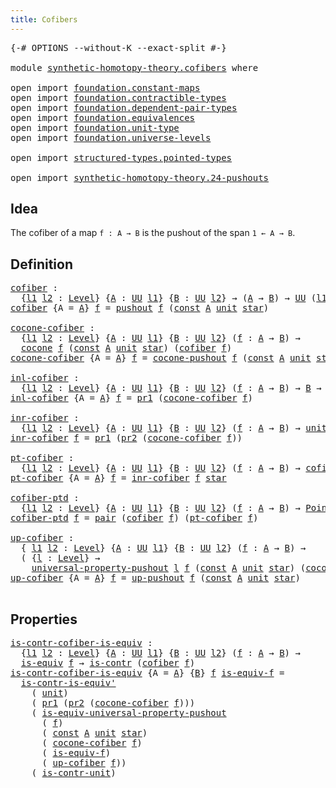 ```yaml
---
title: Cofibers
---
```


<pre class="Agda"><a id="34" class="Symbol">{-#</a> <a id="38" class="Keyword">OPTIONS</a> <a id="46" class="Pragma">--without-K</a> <a id="58" class="Pragma">--exact-split</a> <a id="72" class="Symbol">#-}</a>

<a id="77" class="Keyword">module</a> <a id="84" href="synthetic-homotopy-theory.cofibers.html" class="Module">synthetic-homotopy-theory.cofibers</a> <a id="119" class="Keyword">where</a>

<a id="126" class="Keyword">open</a> <a id="131" class="Keyword">import</a> <a id="138" href="foundation.constant-maps.html" class="Module">foundation.constant-maps</a>
<a id="163" class="Keyword">open</a> <a id="168" class="Keyword">import</a> <a id="175" href="foundation.contractible-types.html" class="Module">foundation.contractible-types</a>
<a id="205" class="Keyword">open</a> <a id="210" class="Keyword">import</a> <a id="217" href="foundation.dependent-pair-types.html" class="Module">foundation.dependent-pair-types</a>
<a id="249" class="Keyword">open</a> <a id="254" class="Keyword">import</a> <a id="261" href="foundation.equivalences.html" class="Module">foundation.equivalences</a>
<a id="285" class="Keyword">open</a> <a id="290" class="Keyword">import</a> <a id="297" href="foundation.unit-type.html" class="Module">foundation.unit-type</a>
<a id="318" class="Keyword">open</a> <a id="323" class="Keyword">import</a> <a id="330" href="foundation.universe-levels.html" class="Module">foundation.universe-levels</a>

<a id="358" class="Keyword">open</a> <a id="363" class="Keyword">import</a> <a id="370" href="structured-types.pointed-types.html" class="Module">structured-types.pointed-types</a>

<a id="402" class="Keyword">open</a> <a id="407" class="Keyword">import</a> <a id="414" href="synthetic-homotopy-theory.24-pushouts.html" class="Module">synthetic-homotopy-theory.24-pushouts</a>
</pre>
## Idea

The cofiber of a map `f : A → B` is the pushout of the span `1 ← A → B`.

## Definition

<pre class="Agda"><a id="cofiber"></a><a id="563" href="synthetic-homotopy-theory.cofibers.html#563" class="Function">cofiber</a> <a id="571" class="Symbol">:</a>
  <a id="575" class="Symbol">{</a><a id="576" href="synthetic-homotopy-theory.cofibers.html#576" class="Bound">l1</a> <a id="579" href="synthetic-homotopy-theory.cofibers.html#579" class="Bound">l2</a> <a id="582" class="Symbol">:</a> <a id="584" href="Agda.Primitive.html#597" class="Postulate">Level</a><a id="589" class="Symbol">}</a> <a id="591" class="Symbol">{</a><a id="592" href="synthetic-homotopy-theory.cofibers.html#592" class="Bound">A</a> <a id="594" class="Symbol">:</a> <a id="596" href="foundation-core.universe-levels.html#235" class="Primitive">UU</a> <a id="599" href="synthetic-homotopy-theory.cofibers.html#576" class="Bound">l1</a><a id="601" class="Symbol">}</a> <a id="603" class="Symbol">{</a><a id="604" href="synthetic-homotopy-theory.cofibers.html#604" class="Bound">B</a> <a id="606" class="Symbol">:</a> <a id="608" href="foundation-core.universe-levels.html#235" class="Primitive">UU</a> <a id="611" href="synthetic-homotopy-theory.cofibers.html#579" class="Bound">l2</a><a id="613" class="Symbol">}</a> <a id="615" class="Symbol">→</a> <a id="617" class="Symbol">(</a><a id="618" href="synthetic-homotopy-theory.cofibers.html#592" class="Bound">A</a> <a id="620" class="Symbol">→</a> <a id="622" href="synthetic-homotopy-theory.cofibers.html#604" class="Bound">B</a><a id="623" class="Symbol">)</a> <a id="625" class="Symbol">→</a> <a id="627" href="foundation-core.universe-levels.html#235" class="Primitive">UU</a> <a id="630" class="Symbol">(</a><a id="631" href="synthetic-homotopy-theory.cofibers.html#576" class="Bound">l1</a> <a id="634" href="Agda.Primitive.html#810" class="Primitive Operator">⊔</a> <a id="636" href="synthetic-homotopy-theory.cofibers.html#579" class="Bound">l2</a><a id="638" class="Symbol">)</a>
<a id="640" href="synthetic-homotopy-theory.cofibers.html#563" class="Function">cofiber</a> <a id="648" class="Symbol">{</a><a id="649" class="Argument">A</a> <a id="651" class="Symbol">=</a> <a id="653" href="synthetic-homotopy-theory.cofibers.html#653" class="Bound">A</a><a id="654" class="Symbol">}</a> <a id="656" href="synthetic-homotopy-theory.cofibers.html#656" class="Bound">f</a> <a id="658" class="Symbol">=</a> <a id="660" href="synthetic-homotopy-theory.24-pushouts.html#11039" class="Postulate">pushout</a> <a id="668" href="synthetic-homotopy-theory.cofibers.html#656" class="Bound">f</a> <a id="670" class="Symbol">(</a><a id="671" href="foundation-core.constant-maps.html#216" class="Function">const</a> <a id="677" href="synthetic-homotopy-theory.cofibers.html#653" class="Bound">A</a> <a id="679" href="foundation.unit-type.html#1075" class="Datatype">unit</a> <a id="684" href="foundation.unit-type.html#1099" class="InductiveConstructor">star</a><a id="688" class="Symbol">)</a>

<a id="cocone-cofiber"></a><a id="691" href="synthetic-homotopy-theory.cofibers.html#691" class="Function">cocone-cofiber</a> <a id="706" class="Symbol">:</a>
  <a id="710" class="Symbol">{</a><a id="711" href="synthetic-homotopy-theory.cofibers.html#711" class="Bound">l1</a> <a id="714" href="synthetic-homotopy-theory.cofibers.html#714" class="Bound">l2</a> <a id="717" class="Symbol">:</a> <a id="719" href="Agda.Primitive.html#597" class="Postulate">Level</a><a id="724" class="Symbol">}</a> <a id="726" class="Symbol">{</a><a id="727" href="synthetic-homotopy-theory.cofibers.html#727" class="Bound">A</a> <a id="729" class="Symbol">:</a> <a id="731" href="foundation-core.universe-levels.html#235" class="Primitive">UU</a> <a id="734" href="synthetic-homotopy-theory.cofibers.html#711" class="Bound">l1</a><a id="736" class="Symbol">}</a> <a id="738" class="Symbol">{</a><a id="739" href="synthetic-homotopy-theory.cofibers.html#739" class="Bound">B</a> <a id="741" class="Symbol">:</a> <a id="743" href="foundation-core.universe-levels.html#235" class="Primitive">UU</a> <a id="746" href="synthetic-homotopy-theory.cofibers.html#714" class="Bound">l2</a><a id="748" class="Symbol">}</a> <a id="750" class="Symbol">(</a><a id="751" href="synthetic-homotopy-theory.cofibers.html#751" class="Bound">f</a> <a id="753" class="Symbol">:</a> <a id="755" href="synthetic-homotopy-theory.cofibers.html#727" class="Bound">A</a> <a id="757" class="Symbol">→</a> <a id="759" href="synthetic-homotopy-theory.cofibers.html#739" class="Bound">B</a><a id="760" class="Symbol">)</a> <a id="762" class="Symbol">→</a>
  <a id="766" href="synthetic-homotopy-theory.24-pushouts.html#1435" class="Function">cocone</a> <a id="773" href="synthetic-homotopy-theory.cofibers.html#751" class="Bound">f</a> <a id="775" class="Symbol">(</a><a id="776" href="foundation-core.constant-maps.html#216" class="Function">const</a> <a id="782" href="synthetic-homotopy-theory.cofibers.html#727" class="Bound">A</a> <a id="784" href="foundation.unit-type.html#1075" class="Datatype">unit</a> <a id="789" href="foundation.unit-type.html#1099" class="InductiveConstructor">star</a><a id="793" class="Symbol">)</a> <a id="795" class="Symbol">(</a><a id="796" href="synthetic-homotopy-theory.cofibers.html#563" class="Function">cofiber</a> <a id="804" href="synthetic-homotopy-theory.cofibers.html#751" class="Bound">f</a><a id="805" class="Symbol">)</a>
<a id="807" href="synthetic-homotopy-theory.cofibers.html#691" class="Function">cocone-cofiber</a> <a id="822" class="Symbol">{</a><a id="823" class="Argument">A</a> <a id="825" class="Symbol">=</a> <a id="827" href="synthetic-homotopy-theory.cofibers.html#827" class="Bound">A</a><a id="828" class="Symbol">}</a> <a id="830" href="synthetic-homotopy-theory.cofibers.html#830" class="Bound">f</a> <a id="832" class="Symbol">=</a> <a id="834" href="synthetic-homotopy-theory.24-pushouts.html#11588" class="Function">cocone-pushout</a> <a id="849" href="synthetic-homotopy-theory.cofibers.html#830" class="Bound">f</a> <a id="851" class="Symbol">(</a><a id="852" href="foundation-core.constant-maps.html#216" class="Function">const</a> <a id="858" href="synthetic-homotopy-theory.cofibers.html#827" class="Bound">A</a> <a id="860" href="foundation.unit-type.html#1075" class="Datatype">unit</a> <a id="865" href="foundation.unit-type.html#1099" class="InductiveConstructor">star</a><a id="869" class="Symbol">)</a>

<a id="inl-cofiber"></a><a id="872" href="synthetic-homotopy-theory.cofibers.html#872" class="Function">inl-cofiber</a> <a id="884" class="Symbol">:</a>
  <a id="888" class="Symbol">{</a><a id="889" href="synthetic-homotopy-theory.cofibers.html#889" class="Bound">l1</a> <a id="892" href="synthetic-homotopy-theory.cofibers.html#892" class="Bound">l2</a> <a id="895" class="Symbol">:</a> <a id="897" href="Agda.Primitive.html#597" class="Postulate">Level</a><a id="902" class="Symbol">}</a> <a id="904" class="Symbol">{</a><a id="905" href="synthetic-homotopy-theory.cofibers.html#905" class="Bound">A</a> <a id="907" class="Symbol">:</a> <a id="909" href="foundation-core.universe-levels.html#235" class="Primitive">UU</a> <a id="912" href="synthetic-homotopy-theory.cofibers.html#889" class="Bound">l1</a><a id="914" class="Symbol">}</a> <a id="916" class="Symbol">{</a><a id="917" href="synthetic-homotopy-theory.cofibers.html#917" class="Bound">B</a> <a id="919" class="Symbol">:</a> <a id="921" href="foundation-core.universe-levels.html#235" class="Primitive">UU</a> <a id="924" href="synthetic-homotopy-theory.cofibers.html#892" class="Bound">l2</a><a id="926" class="Symbol">}</a> <a id="928" class="Symbol">(</a><a id="929" href="synthetic-homotopy-theory.cofibers.html#929" class="Bound">f</a> <a id="931" class="Symbol">:</a> <a id="933" href="synthetic-homotopy-theory.cofibers.html#905" class="Bound">A</a> <a id="935" class="Symbol">→</a> <a id="937" href="synthetic-homotopy-theory.cofibers.html#917" class="Bound">B</a><a id="938" class="Symbol">)</a> <a id="940" class="Symbol">→</a> <a id="942" href="synthetic-homotopy-theory.cofibers.html#917" class="Bound">B</a> <a id="944" class="Symbol">→</a> <a id="946" href="synthetic-homotopy-theory.cofibers.html#563" class="Function">cofiber</a> <a id="954" href="synthetic-homotopy-theory.cofibers.html#929" class="Bound">f</a>
<a id="956" href="synthetic-homotopy-theory.cofibers.html#872" class="Function">inl-cofiber</a> <a id="968" class="Symbol">{</a><a id="969" class="Argument">A</a> <a id="971" class="Symbol">=</a> <a id="973" href="synthetic-homotopy-theory.cofibers.html#973" class="Bound">A</a><a id="974" class="Symbol">}</a> <a id="976" href="synthetic-homotopy-theory.cofibers.html#976" class="Bound">f</a> <a id="978" class="Symbol">=</a> <a id="980" href="foundation-core.dependent-pair-types.html#605" class="Field">pr1</a> <a id="984" class="Symbol">(</a><a id="985" href="synthetic-homotopy-theory.cofibers.html#691" class="Function">cocone-cofiber</a> <a id="1000" href="synthetic-homotopy-theory.cofibers.html#976" class="Bound">f</a><a id="1001" class="Symbol">)</a>

<a id="inr-cofiber"></a><a id="1004" href="synthetic-homotopy-theory.cofibers.html#1004" class="Function">inr-cofiber</a> <a id="1016" class="Symbol">:</a>
  <a id="1020" class="Symbol">{</a><a id="1021" href="synthetic-homotopy-theory.cofibers.html#1021" class="Bound">l1</a> <a id="1024" href="synthetic-homotopy-theory.cofibers.html#1024" class="Bound">l2</a> <a id="1027" class="Symbol">:</a> <a id="1029" href="Agda.Primitive.html#597" class="Postulate">Level</a><a id="1034" class="Symbol">}</a> <a id="1036" class="Symbol">{</a><a id="1037" href="synthetic-homotopy-theory.cofibers.html#1037" class="Bound">A</a> <a id="1039" class="Symbol">:</a> <a id="1041" href="foundation-core.universe-levels.html#235" class="Primitive">UU</a> <a id="1044" href="synthetic-homotopy-theory.cofibers.html#1021" class="Bound">l1</a><a id="1046" class="Symbol">}</a> <a id="1048" class="Symbol">{</a><a id="1049" href="synthetic-homotopy-theory.cofibers.html#1049" class="Bound">B</a> <a id="1051" class="Symbol">:</a> <a id="1053" href="foundation-core.universe-levels.html#235" class="Primitive">UU</a> <a id="1056" href="synthetic-homotopy-theory.cofibers.html#1024" class="Bound">l2</a><a id="1058" class="Symbol">}</a> <a id="1060" class="Symbol">(</a><a id="1061" href="synthetic-homotopy-theory.cofibers.html#1061" class="Bound">f</a> <a id="1063" class="Symbol">:</a> <a id="1065" href="synthetic-homotopy-theory.cofibers.html#1037" class="Bound">A</a> <a id="1067" class="Symbol">→</a> <a id="1069" href="synthetic-homotopy-theory.cofibers.html#1049" class="Bound">B</a><a id="1070" class="Symbol">)</a> <a id="1072" class="Symbol">→</a> <a id="1074" href="foundation.unit-type.html#1075" class="Datatype">unit</a> <a id="1079" class="Symbol">→</a> <a id="1081" href="synthetic-homotopy-theory.cofibers.html#563" class="Function">cofiber</a> <a id="1089" href="synthetic-homotopy-theory.cofibers.html#1061" class="Bound">f</a>
<a id="1091" href="synthetic-homotopy-theory.cofibers.html#1004" class="Function">inr-cofiber</a> <a id="1103" href="synthetic-homotopy-theory.cofibers.html#1103" class="Bound">f</a> <a id="1105" class="Symbol">=</a> <a id="1107" href="foundation-core.dependent-pair-types.html#605" class="Field">pr1</a> <a id="1111" class="Symbol">(</a><a id="1112" href="foundation-core.dependent-pair-types.html#617" class="Field">pr2</a> <a id="1116" class="Symbol">(</a><a id="1117" href="synthetic-homotopy-theory.cofibers.html#691" class="Function">cocone-cofiber</a> <a id="1132" href="synthetic-homotopy-theory.cofibers.html#1103" class="Bound">f</a><a id="1133" class="Symbol">))</a>

<a id="pt-cofiber"></a><a id="1137" href="synthetic-homotopy-theory.cofibers.html#1137" class="Function">pt-cofiber</a> <a id="1148" class="Symbol">:</a>
  <a id="1152" class="Symbol">{</a><a id="1153" href="synthetic-homotopy-theory.cofibers.html#1153" class="Bound">l1</a> <a id="1156" href="synthetic-homotopy-theory.cofibers.html#1156" class="Bound">l2</a> <a id="1159" class="Symbol">:</a> <a id="1161" href="Agda.Primitive.html#597" class="Postulate">Level</a><a id="1166" class="Symbol">}</a> <a id="1168" class="Symbol">{</a><a id="1169" href="synthetic-homotopy-theory.cofibers.html#1169" class="Bound">A</a> <a id="1171" class="Symbol">:</a> <a id="1173" href="foundation-core.universe-levels.html#235" class="Primitive">UU</a> <a id="1176" href="synthetic-homotopy-theory.cofibers.html#1153" class="Bound">l1</a><a id="1178" class="Symbol">}</a> <a id="1180" class="Symbol">{</a><a id="1181" href="synthetic-homotopy-theory.cofibers.html#1181" class="Bound">B</a> <a id="1183" class="Symbol">:</a> <a id="1185" href="foundation-core.universe-levels.html#235" class="Primitive">UU</a> <a id="1188" href="synthetic-homotopy-theory.cofibers.html#1156" class="Bound">l2</a><a id="1190" class="Symbol">}</a> <a id="1192" class="Symbol">(</a><a id="1193" href="synthetic-homotopy-theory.cofibers.html#1193" class="Bound">f</a> <a id="1195" class="Symbol">:</a> <a id="1197" href="synthetic-homotopy-theory.cofibers.html#1169" class="Bound">A</a> <a id="1199" class="Symbol">→</a> <a id="1201" href="synthetic-homotopy-theory.cofibers.html#1181" class="Bound">B</a><a id="1202" class="Symbol">)</a> <a id="1204" class="Symbol">→</a> <a id="1206" href="synthetic-homotopy-theory.cofibers.html#563" class="Function">cofiber</a> <a id="1214" href="synthetic-homotopy-theory.cofibers.html#1193" class="Bound">f</a>
<a id="1216" href="synthetic-homotopy-theory.cofibers.html#1137" class="Function">pt-cofiber</a> <a id="1227" class="Symbol">{</a><a id="1228" class="Argument">A</a> <a id="1230" class="Symbol">=</a> <a id="1232" href="synthetic-homotopy-theory.cofibers.html#1232" class="Bound">A</a><a id="1233" class="Symbol">}</a> <a id="1235" href="synthetic-homotopy-theory.cofibers.html#1235" class="Bound">f</a> <a id="1237" class="Symbol">=</a> <a id="1239" href="synthetic-homotopy-theory.cofibers.html#1004" class="Function">inr-cofiber</a> <a id="1251" href="synthetic-homotopy-theory.cofibers.html#1235" class="Bound">f</a> <a id="1253" href="foundation.unit-type.html#1099" class="InductiveConstructor">star</a>

<a id="cofiber-ptd"></a><a id="1259" href="synthetic-homotopy-theory.cofibers.html#1259" class="Function">cofiber-ptd</a> <a id="1271" class="Symbol">:</a>
  <a id="1275" class="Symbol">{</a><a id="1276" href="synthetic-homotopy-theory.cofibers.html#1276" class="Bound">l1</a> <a id="1279" href="synthetic-homotopy-theory.cofibers.html#1279" class="Bound">l2</a> <a id="1282" class="Symbol">:</a> <a id="1284" href="Agda.Primitive.html#597" class="Postulate">Level</a><a id="1289" class="Symbol">}</a> <a id="1291" class="Symbol">{</a><a id="1292" href="synthetic-homotopy-theory.cofibers.html#1292" class="Bound">A</a> <a id="1294" class="Symbol">:</a> <a id="1296" href="foundation-core.universe-levels.html#235" class="Primitive">UU</a> <a id="1299" href="synthetic-homotopy-theory.cofibers.html#1276" class="Bound">l1</a><a id="1301" class="Symbol">}</a> <a id="1303" class="Symbol">{</a><a id="1304" href="synthetic-homotopy-theory.cofibers.html#1304" class="Bound">B</a> <a id="1306" class="Symbol">:</a> <a id="1308" href="foundation-core.universe-levels.html#235" class="Primitive">UU</a> <a id="1311" href="synthetic-homotopy-theory.cofibers.html#1279" class="Bound">l2</a><a id="1313" class="Symbol">}</a> <a id="1315" class="Symbol">(</a><a id="1316" href="synthetic-homotopy-theory.cofibers.html#1316" class="Bound">f</a> <a id="1318" class="Symbol">:</a> <a id="1320" href="synthetic-homotopy-theory.cofibers.html#1292" class="Bound">A</a> <a id="1322" class="Symbol">→</a> <a id="1324" href="synthetic-homotopy-theory.cofibers.html#1304" class="Bound">B</a><a id="1325" class="Symbol">)</a> <a id="1327" class="Symbol">→</a> <a id="1329" href="structured-types.pointed-types.html#383" class="Function">Pointed-Type</a> <a id="1342" class="Symbol">(</a><a id="1343" href="synthetic-homotopy-theory.cofibers.html#1276" class="Bound">l1</a> <a id="1346" href="Agda.Primitive.html#810" class="Primitive Operator">⊔</a> <a id="1348" href="synthetic-homotopy-theory.cofibers.html#1279" class="Bound">l2</a><a id="1350" class="Symbol">)</a>
<a id="1352" href="synthetic-homotopy-theory.cofibers.html#1259" class="Function">cofiber-ptd</a> <a id="1364" href="synthetic-homotopy-theory.cofibers.html#1364" class="Bound">f</a> <a id="1366" class="Symbol">=</a> <a id="1368" href="foundation-core.dependent-pair-types.html#588" class="InductiveConstructor">pair</a> <a id="1373" class="Symbol">(</a><a id="1374" href="synthetic-homotopy-theory.cofibers.html#563" class="Function">cofiber</a> <a id="1382" href="synthetic-homotopy-theory.cofibers.html#1364" class="Bound">f</a><a id="1383" class="Symbol">)</a> <a id="1385" class="Symbol">(</a><a id="1386" href="synthetic-homotopy-theory.cofibers.html#1137" class="Function">pt-cofiber</a> <a id="1397" href="synthetic-homotopy-theory.cofibers.html#1364" class="Bound">f</a><a id="1398" class="Symbol">)</a>

<a id="up-cofiber"></a><a id="1401" href="synthetic-homotopy-theory.cofibers.html#1401" class="Function">up-cofiber</a> <a id="1412" class="Symbol">:</a>
  <a id="1416" class="Symbol">{</a> <a id="1418" href="synthetic-homotopy-theory.cofibers.html#1418" class="Bound">l1</a> <a id="1421" href="synthetic-homotopy-theory.cofibers.html#1421" class="Bound">l2</a> <a id="1424" class="Symbol">:</a> <a id="1426" href="Agda.Primitive.html#597" class="Postulate">Level</a><a id="1431" class="Symbol">}</a> <a id="1433" class="Symbol">{</a><a id="1434" href="synthetic-homotopy-theory.cofibers.html#1434" class="Bound">A</a> <a id="1436" class="Symbol">:</a> <a id="1438" href="foundation-core.universe-levels.html#235" class="Primitive">UU</a> <a id="1441" href="synthetic-homotopy-theory.cofibers.html#1418" class="Bound">l1</a><a id="1443" class="Symbol">}</a> <a id="1445" class="Symbol">{</a><a id="1446" href="synthetic-homotopy-theory.cofibers.html#1446" class="Bound">B</a> <a id="1448" class="Symbol">:</a> <a id="1450" href="foundation-core.universe-levels.html#235" class="Primitive">UU</a> <a id="1453" href="synthetic-homotopy-theory.cofibers.html#1421" class="Bound">l2</a><a id="1455" class="Symbol">}</a> <a id="1457" class="Symbol">(</a><a id="1458" href="synthetic-homotopy-theory.cofibers.html#1458" class="Bound">f</a> <a id="1460" class="Symbol">:</a> <a id="1462" href="synthetic-homotopy-theory.cofibers.html#1434" class="Bound">A</a> <a id="1464" class="Symbol">→</a> <a id="1466" href="synthetic-homotopy-theory.cofibers.html#1446" class="Bound">B</a><a id="1467" class="Symbol">)</a> <a id="1469" class="Symbol">→</a>
  <a id="1473" class="Symbol">(</a> <a id="1475" class="Symbol">{</a><a id="1476" href="synthetic-homotopy-theory.cofibers.html#1476" class="Bound">l</a> <a id="1478" class="Symbol">:</a> <a id="1480" href="Agda.Primitive.html#597" class="Postulate">Level</a><a id="1485" class="Symbol">}</a> <a id="1487" class="Symbol">→</a>
    <a id="1493" href="synthetic-homotopy-theory.24-pushouts.html#5578" class="Function">universal-property-pushout</a> <a id="1520" href="synthetic-homotopy-theory.cofibers.html#1476" class="Bound">l</a> <a id="1522" href="synthetic-homotopy-theory.cofibers.html#1458" class="Bound">f</a> <a id="1524" class="Symbol">(</a><a id="1525" href="foundation-core.constant-maps.html#216" class="Function">const</a> <a id="1531" href="synthetic-homotopy-theory.cofibers.html#1434" class="Bound">A</a> <a id="1533" href="foundation.unit-type.html#1075" class="Datatype">unit</a> <a id="1538" href="foundation.unit-type.html#1099" class="InductiveConstructor">star</a><a id="1542" class="Symbol">)</a> <a id="1544" class="Symbol">(</a><a id="1545" href="synthetic-homotopy-theory.cofibers.html#691" class="Function">cocone-cofiber</a> <a id="1560" href="synthetic-homotopy-theory.cofibers.html#1458" class="Bound">f</a><a id="1561" class="Symbol">))</a>
<a id="1564" href="synthetic-homotopy-theory.cofibers.html#1401" class="Function">up-cofiber</a> <a id="1575" class="Symbol">{</a><a id="1576" class="Argument">A</a> <a id="1578" class="Symbol">=</a> <a id="1580" href="synthetic-homotopy-theory.cofibers.html#1580" class="Bound">A</a><a id="1581" class="Symbol">}</a> <a id="1583" href="synthetic-homotopy-theory.cofibers.html#1583" class="Bound">f</a> <a id="1585" class="Symbol">=</a> <a id="1587" href="synthetic-homotopy-theory.24-pushouts.html#11842" class="Postulate">up-pushout</a> <a id="1598" href="synthetic-homotopy-theory.cofibers.html#1583" class="Bound">f</a> <a id="1600" class="Symbol">(</a><a id="1601" href="foundation-core.constant-maps.html#216" class="Function">const</a> <a id="1607" href="synthetic-homotopy-theory.cofibers.html#1580" class="Bound">A</a> <a id="1609" href="foundation.unit-type.html#1075" class="Datatype">unit</a> <a id="1614" href="foundation.unit-type.html#1099" class="InductiveConstructor">star</a><a id="1618" class="Symbol">)</a>

</pre>
## Properties

<pre class="Agda"><a id="is-contr-cofiber-is-equiv"></a><a id="1649" href="synthetic-homotopy-theory.cofibers.html#1649" class="Function">is-contr-cofiber-is-equiv</a> <a id="1675" class="Symbol">:</a>
  <a id="1679" class="Symbol">{</a><a id="1680" href="synthetic-homotopy-theory.cofibers.html#1680" class="Bound">l1</a> <a id="1683" href="synthetic-homotopy-theory.cofibers.html#1683" class="Bound">l2</a> <a id="1686" class="Symbol">:</a> <a id="1688" href="Agda.Primitive.html#597" class="Postulate">Level</a><a id="1693" class="Symbol">}</a> <a id="1695" class="Symbol">{</a><a id="1696" href="synthetic-homotopy-theory.cofibers.html#1696" class="Bound">A</a> <a id="1698" class="Symbol">:</a> <a id="1700" href="foundation-core.universe-levels.html#235" class="Primitive">UU</a> <a id="1703" href="synthetic-homotopy-theory.cofibers.html#1680" class="Bound">l1</a><a id="1705" class="Symbol">}</a> <a id="1707" class="Symbol">{</a><a id="1708" href="synthetic-homotopy-theory.cofibers.html#1708" class="Bound">B</a> <a id="1710" class="Symbol">:</a> <a id="1712" href="foundation-core.universe-levels.html#235" class="Primitive">UU</a> <a id="1715" href="synthetic-homotopy-theory.cofibers.html#1683" class="Bound">l2</a><a id="1717" class="Symbol">}</a> <a id="1719" class="Symbol">(</a><a id="1720" href="synthetic-homotopy-theory.cofibers.html#1720" class="Bound">f</a> <a id="1722" class="Symbol">:</a> <a id="1724" href="synthetic-homotopy-theory.cofibers.html#1696" class="Bound">A</a> <a id="1726" class="Symbol">→</a> <a id="1728" href="synthetic-homotopy-theory.cofibers.html#1708" class="Bound">B</a><a id="1729" class="Symbol">)</a> <a id="1731" class="Symbol">→</a>
  <a id="1735" href="foundation-core.equivalences.html#1556" class="Function">is-equiv</a> <a id="1744" href="synthetic-homotopy-theory.cofibers.html#1720" class="Bound">f</a> <a id="1746" class="Symbol">→</a> <a id="1748" href="foundation-core.contractible-types.html#1006" class="Function">is-contr</a> <a id="1757" class="Symbol">(</a><a id="1758" href="synthetic-homotopy-theory.cofibers.html#563" class="Function">cofiber</a> <a id="1766" href="synthetic-homotopy-theory.cofibers.html#1720" class="Bound">f</a><a id="1767" class="Symbol">)</a>
<a id="1769" href="synthetic-homotopy-theory.cofibers.html#1649" class="Function">is-contr-cofiber-is-equiv</a> <a id="1795" class="Symbol">{</a><a id="1796" class="Argument">A</a> <a id="1798" class="Symbol">=</a> <a id="1800" href="synthetic-homotopy-theory.cofibers.html#1800" class="Bound">A</a><a id="1801" class="Symbol">}</a> <a id="1803" class="Symbol">{</a><a id="1804" href="synthetic-homotopy-theory.cofibers.html#1804" class="Bound">B</a><a id="1805" class="Symbol">}</a> <a id="1807" href="synthetic-homotopy-theory.cofibers.html#1807" class="Bound">f</a> <a id="1809" href="synthetic-homotopy-theory.cofibers.html#1809" class="Bound">is-equiv-f</a> <a id="1820" class="Symbol">=</a>
  <a id="1824" href="foundation-core.contractible-types.html#3535" class="Function">is-contr-is-equiv&#39;</a>
    <a id="1847" class="Symbol">(</a> <a id="1849" href="foundation.unit-type.html#1075" class="Datatype">unit</a><a id="1853" class="Symbol">)</a>
    <a id="1859" class="Symbol">(</a> <a id="1861" href="foundation-core.dependent-pair-types.html#605" class="Field">pr1</a> <a id="1865" class="Symbol">(</a><a id="1866" href="foundation-core.dependent-pair-types.html#617" class="Field">pr2</a> <a id="1870" class="Symbol">(</a><a id="1871" href="synthetic-homotopy-theory.cofibers.html#691" class="Function">cocone-cofiber</a> <a id="1886" href="synthetic-homotopy-theory.cofibers.html#1807" class="Bound">f</a><a id="1887" class="Symbol">)))</a>
    <a id="1895" class="Symbol">(</a> <a id="1897" href="synthetic-homotopy-theory.24-pushouts.html#22298" class="Function">is-equiv-universal-property-pushout</a>
      <a id="1939" class="Symbol">(</a> <a id="1941" href="synthetic-homotopy-theory.cofibers.html#1807" class="Bound">f</a><a id="1942" class="Symbol">)</a>
      <a id="1950" class="Symbol">(</a> <a id="1952" href="foundation-core.constant-maps.html#216" class="Function">const</a> <a id="1958" href="synthetic-homotopy-theory.cofibers.html#1800" class="Bound">A</a> <a id="1960" href="foundation.unit-type.html#1075" class="Datatype">unit</a> <a id="1965" href="foundation.unit-type.html#1099" class="InductiveConstructor">star</a><a id="1969" class="Symbol">)</a>
      <a id="1977" class="Symbol">(</a> <a id="1979" href="synthetic-homotopy-theory.cofibers.html#691" class="Function">cocone-cofiber</a> <a id="1994" href="synthetic-homotopy-theory.cofibers.html#1807" class="Bound">f</a><a id="1995" class="Symbol">)</a>
      <a id="2003" class="Symbol">(</a> <a id="2005" href="synthetic-homotopy-theory.cofibers.html#1809" class="Bound">is-equiv-f</a><a id="2015" class="Symbol">)</a>
      <a id="2023" class="Symbol">(</a> <a id="2025" href="synthetic-homotopy-theory.cofibers.html#1401" class="Function">up-cofiber</a> <a id="2036" href="synthetic-homotopy-theory.cofibers.html#1807" class="Bound">f</a><a id="2037" class="Symbol">))</a>
    <a id="2044" class="Symbol">(</a> <a id="2046" href="foundation.unit-type.html#2015" class="Function">is-contr-unit</a><a id="2059" class="Symbol">)</a>
</pre>